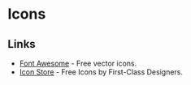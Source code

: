 # Icons

## Links

* [Font Awesome](https://fontawesome.com/) - Free vector icons.
* [Icon Store](https://iconstore.co) - Free Icons by First-Class Designers.

